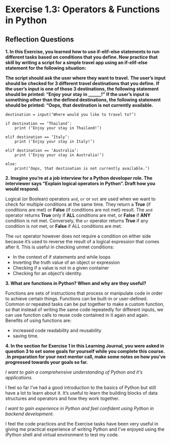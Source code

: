 # Exercise 1.3: Operators & Functions in Python

## Reflection Questions

**1. In this Exercise, you learned how to use if-elif-else statements to run different tasks based on conditions that you define. Now practice that skill by writing a script for a simple travel app using an if-elif-else statement for the following situation:**

**The script should ask the user where they want to travel.**
**The user’s input should be checked for 3 different travel destinations that you define.**
**If the user’s input is one of those 3 destinations, the following statement should be printed: “Enjoy your stay in ______!”**
**If the user’s input is something other than the defined destinations, the following statement should be printed: “Oops, that destination is not currently available.**
```
destination = input(‘Where would you like to travel to?’)

if destination == ‘Thailand’:
    print (‘Enjoy your stay in Thailand!’)

elif destination == ‘Italy’:
    print (‘Enjoy your stay in Italy!’)

elif destination == ‘Australia’:
    print (‘Enjoy your stay in Australia!’) 

else:
    print(‘Oops, that destination is not currently available.’)
```
**2. Imagine you’re at a job interview for a Python developer role. The interviewer says “Explain logical operators in Python”. Draft how you would respond.**

Logical (or Boolean) operators `and`, `or` or `not` are used when we want to check for multiple conditions at the same time. They return a **True** (if conditions are met) or **False** (if conditions are not met) result.  The `and` operator returns **True** only if **ALL** conditions are met, or **False** if **ANY** condition is not met.  Conversely, the `or` operator returns **True** if any condition is not met, or **False** if ALL conditions are met. 

The `not` operator however does not require a condition on either side because it’s used to reverse the result of a logical expression that comes after it. This is useful in checking unmet conditions: 
- In the context of if statements and while loops
- Inverting the truth value of an object or expression
- Checking if a value is not in a given container
- Checking for an object’s identity.

**3. What are functions in Python? When and why are they useful?**

Functions are sets of instructions that process or manipulate code in order to achieve certain things.  Functions can be built-in or user-defined.  
Common or repeated tasks can be put together to make a custom function, so that instead of writing the same code repeatedly for different inputs, we can use function calls to reuse code contained in it again and again. Benefits of using functions are: 
- increased code readability and reusability
- saving time.  

**4. In the section for Exercise 1 in this Learning Journal, you were asked in question 3 to set some goals for yourself while you complete this course. .In preparation for your next mentor call, make some notes on how you’ve progressed towards your goals so far.**

_I want to gain a comprehensive understanding of Python and it's applications._

I feel so far I’ve had a good introduction to the basics of Python but still have a lot to learn about it. It’s useful to learn the building blocks of data structures and operators and how they work together. 

_I want to gain experience in Python and feel confident using Python in backend development._

I feel the code practices and the Exercise tasks have been very useful in giving me practical experience of writing Python and I’ve enjoyed  using the iPython shell and virtual environment to test my code. 